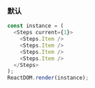 ### 默认

<!--start-code-->

```js
const instance = (
  <Steps current={1}>
    <Steps.Item />
    <Steps.Item />
    <Steps.Item />
    <Steps.Item />
  </Steps>
);
ReactDOM.render(instance);
```

<!--end-code-->
